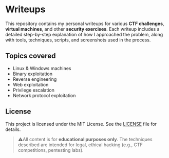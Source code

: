 # Writeups

This repository contains my personal writeups for various **CTF challenges**, **virtual machines**, and other **security exercises**. Each writeup includes a detailed step-by-step explanation of how I approached the problem, along with tools, techniques, scripts, and screenshots used in the process.

## Topics covered
- Linux & Windows machines
- Binary exploitation
- Reverse engineering
- Web exploitation
- Privilege escalation
- Network protocol exploitation


## License
This project is licensed under the MIT License. See the [LICENSE](./LICENSE) file for details.

>⚠️All content is for **educational purposes only**. The techniques described are intended for legal, ethical hacking (e.g., CTF competitions, pentesting labs).